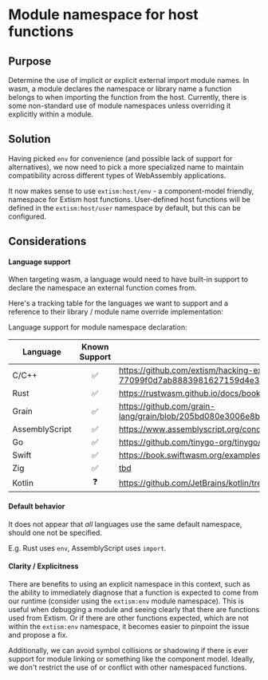 #  Module namespace for host functions

## Purpose

Determine the use of implicit or explicit external import module names. In wasm, a module declares the namespace or library name a function belongs
to when importing the function from the host. Currently, there is some non-standard use of module namespaces unless overriding it explicitly within
a module. 

## Solution

Having picked `env` for convenience (and possible lack of support for alternatives), we now need to pick a more specialized name to maintain compatibility
across different types of WebAssembly applications.

It now makes sense to use `extism:host/env` - a component-model friendly, namespace for Extism host functions. User-defined host functions will be defined in the
`extism:host/user` namespace by default, but this can be configured.

## Considerations

#### Language support

When targeting wasm, a language would need to have built-in support to declare the namespace an external function comes from. 

Here's a tracking table for the languages we want to support and a reference to their library / module name override implementation:

Language support for module namespace declaration:

| Language | Known Support | Reference |
| ------------- |:-------------:| -----|
| C/C++ | ✅ | https://github.com/extism/hacking-examples/pull/3/files#diff-77099f0d7ab8883981627159d4e3628014a5bcfc19ea6faabc8524d0c67be06bR9 |
| Rust | ✅ |   https://rustwasm.github.io/docs/book/reference/js-ffi.html#from-the-rust-side |
| Grain | ✅ | https://github.com/grain-lang/grain/blob/205bd080e3006e8b6f3b56817eac61bbf8002275/stdlib/runtime/wasi.gr#L9-L12 |
| AssemblyScript | ✅ | https://www.assemblyscript.org/concepts.html#module-imports |
| Go | ✅ | https://github.com/tinygo-org/tinygo/issues/1120#issuecomment-631179445 |
| Swift | ✅ | https://book.swiftwasm.org/examples/importing-function.html#importing-a-function-from-host-environments |
| Zig | ✅ | [tbd](https://github.com/ziglang/zig/blob/e0178890ba5ad76fdf5ba955f479ccf6f05a3d49/lib/std/builtin.zig#L673-L678) |
| Kotlin | ❓ | https://github.com/JetBrains/kotlin/tree/ea836fd46a1fef07d77c96f9d7e8d7807f793453/libraries/stdlib/wasm |

#### Default behavior

It does not appear that _all_ languages use the same default namespace, should one not be specified.

E.g. Rust uses `env`, AssemblyScript uses `import`.

#### Clarity / Explicitness

There are benefits to using an explicit namespace in this context, such as the ability to immediately diagnose that a function is expected to
come from our runtime (consider using the `extism:env` module namespace). This is useful when debugging a module and seeing clearly that there are
functions used from Extism. Or if there are other functions expected, which are not within the `extism:env` namespace, it becomes easier to pinpoint
the issue and propose a fix.

Additionally, we can avoid symbol collisions or shadowing if there is ever support for module linking or something like the component model. Ideally,
we don't restrict the use of or conflict with other namespaced functions.
